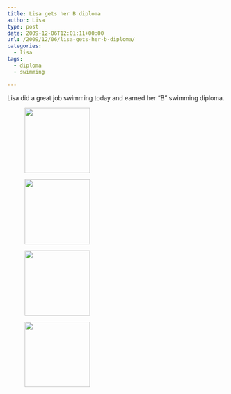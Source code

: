```yaml
---
title: Lisa gets her B diploma
author: Lisa
type: post
date: 2009-12-06T12:01:11+00:00
url: /2009/12/06/lisa-gets-her-b-diploma/
categories:
  - lisa
tags:
  - diploma
  - swimming

---
```

Lisa did a great job swimming today and earned her &#8220;B&#8221; swimming diploma.

<div id='gallery-6' class='gallery galleryid-156 gallery-columns-2 gallery-size-thumbnail'>
  <figure class='gallery-item'>

  <div class='gallery-icon landscape'>
    <a href='/uploads/2009/12/100_1135.jpg'><img width="150" height="150" src="/uploads/2009/12/100_1135-150x150.jpg" class="attachment-thumbnail size-thumbnail" alt="" /></a>
  </div></figure><figure class='gallery-item'>

  <div class='gallery-icon landscape'>
    <a href='/uploads/2009/12/100_1136.jpg'><img width="150" height="150" src="/uploads/2009/12/100_1136-150x150.jpg" class="attachment-thumbnail size-thumbnail" alt="" /></a>
  </div></figure><figure class='gallery-item'>

  <div class='gallery-icon landscape'>
    <a href='/uploads/2009/12/100_1145.jpg'><img width="150" height="150" src="/uploads/2009/12/100_1145-150x150.jpg" class="attachment-thumbnail size-thumbnail" alt="" /></a>
  </div></figure><figure class='gallery-item'>

  <div class='gallery-icon landscape'>
    <a href='/uploads/2009/12/100_1153.jpg'><img width="150" height="150" src="/uploads/2009/12/100_1153-150x150.jpg" class="attachment-thumbnail size-thumbnail" alt="" /></a>
  </div></figure>
</div>
